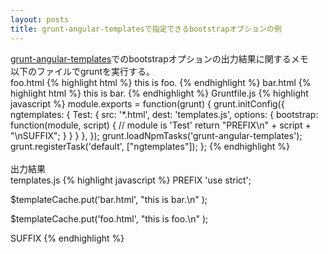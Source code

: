 ```yaml
---
layout: posts
title: grunt-angular-templatesで指定できるbootstrapオプションの例 
---
```

[grunt-angular-templates](https://github.com/ericclemmons/grunt-angular-templates)でのbootstrapオプションの出力結果に関するメモ  
以下のファイルでgruntを実行する。
<br/>
foo.html
{% highlight html %}
this is foo.
{% endhighlight %}
bar.html
{% highlight html %}
this is bar.
{% endhighlight %}
Gruntfile.js
{% highlight javascript %}
module.exports = function(grunt) {
    grunt.initConfig({
        ngtemplates: {
            Test: {
                src: '*.html',
                dest: 'templates.js',
                options: {
                    bootstrap: function(module, script) {
                        // module is 'Test'
                        return "PREFIX\n" + script + "\nSUFFIX";
                    }
                }
            }
        },
    });
    grunt.loadNpmTasks('grunt-angular-templates');
    grunt.registerTask('default', ["ngtemplates"]);
};
{% endhighlight %}
<br/>
<br/>
出力結果  
templates.js
{% highlight javascript %}
PREFIX
  'use strict';

  $templateCache.put('bar.html',
    "this is bar.\n"
  );


  $templateCache.put('foo.html',
    "this is foo.\n"
  );

SUFFIX
{% endhighlight %}


